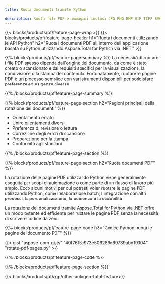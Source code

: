 ```yaml
---
title: Ruota documenti tramite Python 

description: Ruota file PDF e immagini inclusi JPG PNG BMP GIF TIFF SVG tramite la tua applicazione Python.
---
```


{{< blocks/products/pf/feature-page-wrap >}}
{{< blocks/products/pf/feature-page-header h1="Ruota i documenti utilizzando le API Python" h2="Ruota i documenti PDF all'interno dell'applicazione basata su Python utilizzando Aspose.Total for Python via .NET." >}}

{{% blocks/products/pf/feature-page-summary %}}
La necessità di ruotare i file PDF spesso dipende dall'origine del documento, da come è stato creato o scansionato e dai requisiti specifici per la visualizzazione, la condivisione o la stampa del contenuto. Fortunatamente, ruotare le pagine PDF è un processo semplice con vari strumenti disponibili per soddisfare preferenze ed esigenze diverse. 

{{% /blocks/products/pf/feature-page-summary  %}}

{{% blocks/products/pf/feature-page-section  h2="Ragioni principali della rotazione dei documenti" %}}

- Orientamento errato 
- Unire orientamenti diversi 
- Preferenza di revisione o lettura 
- Correzione degli errori di scansione 
- Preparazione per la stampa
- Conformità agli standard 

{{% /blocks/products/pf/feature-page-section %}}

{{% blocks/products/pf/feature-page-section  h2="Ruota documenti PDF" %}}

La rotazione delle pagine PDF utilizzando Python viene generalmente eseguita per scopi di automazione o come parte di un flusso di lavoro più ampio. Ecco alcuni motivi per cui potresti voler ruotare le pagine PDF utilizzando Python, come l'elaborazione batch, l'integrazione con altri processi, la personalizzazione, la coerenza e la scalabilità  <br />

La rotazione dei documenti tramite [Aspose.Total for Python via .NET](https://products.aspose.com/total/python-net/) offre un modo potente ed efficiente per ruotare le pagine PDF senza la necessità di scrivere codice da zero:

{{% blocks/products/pf/feature-page-code h3="Codice Python: ruota le pagine del documento PDF" %}}

{{< gist "aspose-com-gists" "40f76f5c973e506289d69739abd19004" "rotate-pdf-pages.py" >}}

{{% /blocks/products/pf/feature-page-code  %}}

{{% /blocks/products/pf/feature-page-section %}}

{{< blocks/products/pf/agp/other-autogen-total-feature>}}